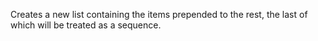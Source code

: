 Creates a new list containing the items prepended to the rest, the
  last of which will be treated as a sequence.